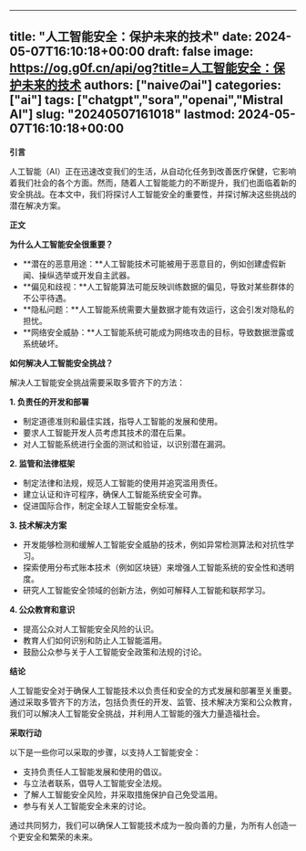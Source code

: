 
---
title: "人工智能安全：保护未来的技术"
date: 2024-05-07T16:10:18+00:00
draft: false
image: https://og.g0f.cn/api/og?title=人工智能安全：保护未来的技术
authors: ["naiveのai"]
categories: ["ai"]
tags: ["chatgpt","sora","openai","Mistral AI"]
slug: "20240507161018"
lastmod: 2024-05-07T16:10:18+00:00
---
**引言**

人工智能（AI）正在迅速改变我们的生活，从自动化任务到改善医疗保健，它影响着我们社会的各个方面。然而，随着人工智能能力的不断提升，我们也面临着新的安全挑战。在本文中，我们将探讨人工智能安全的重要性，并探讨解决这些挑战的潜在解决方案。

**正文**

**为什么人工智能安全很重要？**

* **潜在的恶意用途：**人工智能技术可能被用于恶意目的，例如创建虚假新闻、操纵选举或开发自主武器。
* **偏见和歧视：**人工智能算法可能反映训练数据的偏见，导致对某些群体的不公平待遇。
* **隐私问题：**人工智能系统需要大量数据才能有效运行，这会引发对隐私的担忧。
* **网络安全威胁：**人工智能系统可能成为网络攻击的目标，导致数据泄露或系统破坏。

**如何解决人工智能安全挑战？**

解决人工智能安全挑战需要采取多管齐下的方法：

**1. 负责任的开发和部署**

* 制定道德准则和最佳实践，指导人工智能的发展和使用。
* 要求人工智能开发人员考虑其技术的潜在后果。
* 对人工智能系统进行全面的测试和验证，以识别潜在漏洞。

**2. 监管和法律框架**

* 制定法律和法规，规范人工智能的使用并追究滥用责任。
* 建立认证和许可程序，确保人工智能系统安全可靠。
* 促进国际合作，制定全球人工智能安全标准。

**3. 技术解决方案**

* 开发能够检测和缓解人工智能安全威胁的技术，例如异常检测算法和对抗性学习。
* 探索使用分布式账本技术（例如区块链）来增强人工智能系统的安全性和透明度。
* 研究人工智能安全领域的创新方法，例如可解释人工智能和联邦学习。

**4. 公众教育和意识**

* 提高公众对人工智能安全风险的认识。
* 教育人们如何识别和防止人工智能滥用。
* 鼓励公众参与关于人工智能安全政策和法规的讨论。

**结论**

人工智能安全对于确保人工智能技术以负责任和安全的方式发展和部署至关重要。通过采取多管齐下的方法，包括负责任的开发、监管、技术解决方案和公众教育，我们可以解决人工智能安全挑战，并利用人工智能的强大力量造福社会。

**采取行动**

以下是一些你可以采取的步骤，以支持人工智能安全：

* 支持负责任人工智能发展和使用的倡议。
* 与立法者联系，倡导人工智能安全法规。
* 了解人工智能安全风险，并采取措施保护自己免受滥用。
* 参与有关人工智能安全未来的讨论。

通过共同努力，我们可以确保人工智能技术成为一股向善的力量，为所有人创造一个更安全和繁荣的未来。